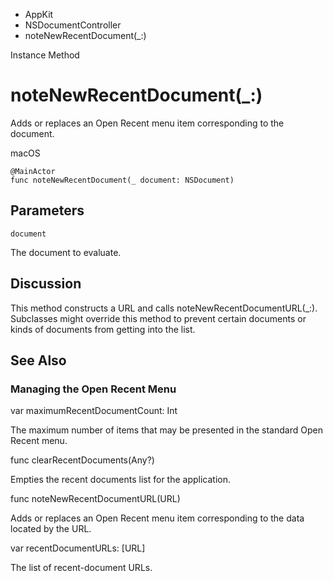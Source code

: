 

- AppKit
- NSDocumentController
-  noteNewRecentDocument(\_:) 

Instance Method

# noteNewRecentDocument(\_:)

Adds or replaces an Open Recent menu item corresponding to the document.

macOS

``` source
@MainActor
func noteNewRecentDocument(_ document: NSDocument)
```

## Parameters 

`document`  

The document to evaluate.

## Discussion

This method constructs a URL and calls noteNewRecentDocumentURL(_:). Subclasses might override this method to prevent certain documents or kinds of documents from getting into the list.

## See Also

### Managing the Open Recent Menu

var maximumRecentDocumentCount: Int

The maximum number of items that may be presented in the standard Open Recent menu.

func clearRecentDocuments(Any?)

Empties the recent documents list for the application.

func noteNewRecentDocumentURL(URL)

Adds or replaces an Open Recent menu item corresponding to the data located by the URL.

var recentDocumentURLs: [URL]

The list of recent-document URLs.

